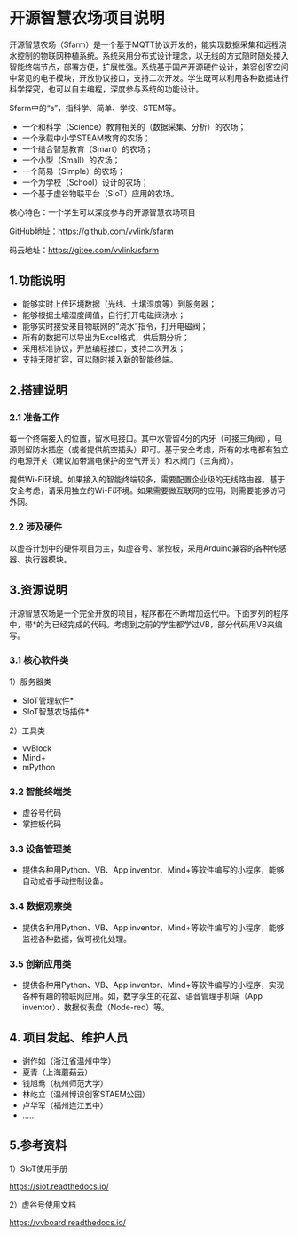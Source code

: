 # 开源智慧农场项目说明


开源智慧农场（Sfarm）是一个基于MQTT协议开发的，能实现数据采集和远程浇水控制的物联网种植系统。系统采用分布式设计理念，以无线的方式随时随处接入智能终端节点，部署方便，扩展性强。系统基于国产开源硬件设计，兼容创客空间中常见的电子模块，开放协议接口，支持二次开发。学生既可以利用各种数据进行科学探究，也可以自主编程，深度参与系统的功能设计。

Sfarm中的“s”，指科学、简单、学校、STEM等。

- 一个和科学（Science）教育相关的（数据采集、分析）的农场；
- 一个承载中小学STEAM教育的农场；
- 一个结合智慧教育（Smart）的农场；
- 一个小型（Small）的农场；
- 一个简易（Simple）的农场；
- 一个为学校（School）设计的农场；
- 一个基于虚谷物联平台（SIoT）应用的农场。

核心特色：一个学生可以深度参与的开源智慧农场项目

GitHub地址：https://github.com/vvlink/sfarm

码云地址：https://gitee.com/vvlink/sfarm

## 1.功能说明

- 能够实时上传环境数据（光线、土壤湿度等）到服务器；
- 能够根据土壤湿度阈值，自行打开电磁阀浇水；
- 能够实时接受来自物联网的“浇水”指令，打开电磁阀；
- 所有的数据可以导出为Excel格式，供后期分析；
- 采用标准协议，开放编程接口，支持二次开发；
- 支持无限扩容，可以随时接入新的智能终端。

## 2.搭建说明

### 2.1 准备工作

每一个终端接入的位置，留水电接口。其中水管留4分的内牙（可接三角阀），电源则留防水插座（或者提供航空插头）即可。基于安全考虑，所有的水电都有独立的电源开关（建议加带漏电保护的空气开关）和水阀门（三角阀）。

提供Wi-Fi环境。如果接入的智能终端较多，需要配置企业级的无线路由器。基于安全考虑，请采用独立的Wi-Fi环境。如果需要做互联网的应用，则需要能够访问外网。

### 2.2 涉及硬件

以虚谷计划中的硬件项目为主，如虚谷号、掌控板，采用Arduino兼容的各种传感器、执行器模块。

## 3.资源说明

开源智慧农场是一个完全开放的项目，程序都在不断增加迭代中。下面罗列的程序中，带*的为已经完成的代码。考虑到之前的学生都学过VB，部分代码用VB来编写。

### 3.1 核心软件类

1）服务器类

- SIoT管理软件*
- SIoT智慧农场插件*

2）工具类

- vvBlock
- Mind+
- mPython

### 3.2 智能终端类

- 虚谷号代码
- 掌控板代码

### 3.3 设备管理类

- 提供各种用Python、VB、App inventor、Mind+等软件编写的小程序，能够自动或者手动控制设备。

### 3.4 数据观察类

- 提供各种用Python、VB、App inventor、Mind+等软件编写的小程序，能够监视各种数据，做可视化处理。

### 3.5 创新应用类

- 提供各种用Python、VB、App inventor、Mind+等软件编写的小程序，实现各种有趣的物联网应用。如，数字孪生的花盆、语音管理手机端（App inventor）、数据仪表盘（Node-red）等。

## 4. 项目发起、维护人员

- 谢作如（浙江省温州中学）
- 夏青（上海蘑菇云）
- 钱旭鸯（杭州师范大学）
- 林屹立（温州博识创客STAEM公园）
- 卢华军（福州连江五中）
- ……

## 5.参考资料

1）SIoT使用手册

https://siot.readthedocs.io/

2）虚谷号使用文档

https://vvboard.readthedocs.io/

